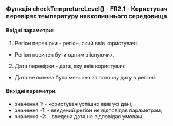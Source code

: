 ### Функція checkTempretureLevel() - FR2.1 - Користувач перевіряє температуру навколишнього середовища

#### Вхідні параметри:

1. Регіон перевірки - регіон, який ввів користувач:

- Регіон повинен бути одним з існуючих.

2. Дата перевірки - дата, яку ввів користувач:

- Дата не повина бути меншою за поточну дату в регіоні.

#### Вихідні параметри:

- значення 1: - користувач успішно ввів усі дані;
- значення -1: - введений регіон не відповідає параметрам;
- значення -2: - введена дата не відповідає умовам.

